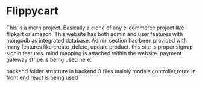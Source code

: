 # Flippycart
This is a mern project. Basically a clone of any e-commerce project like flipkart or amazon. This website has both admin and user features with mongodb as integrated database.
Admin section has been provided with many features like create ,delete, update product. this site is proper signup signin features. mind mapping is attached within the website. 
payment gateway stripe is being used here.

backend folder structure
in backend 3 files mainly  modals,controller,route
in front end react is being used 
